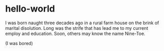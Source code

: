 # hello-world

I was born naught three decades ago in a rural farm house on the brink of marital disolution. Long was the strife that has lead me to my current employ and education. Soon, others may know the name Nine-Toe.

(I was bored)
